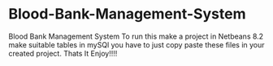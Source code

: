 # Blood-Bank-Management-System
Blood Bank Management System
To run this 
make a project in Netbeans 8.2
make suitable tables in mySQl 
you have to just copy paste these files in 
your created project.
Thats It Enjoy!!!! 


